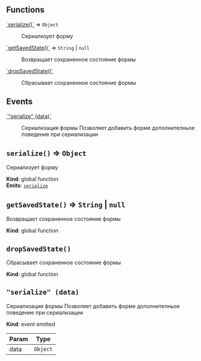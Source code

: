 ## Functions

<dl>
<dt><a href="#serialize">`serialize()`</a> ⇒ <code>Object</code></dt>
<dd><p>Сериализует форму</p>
</dd>
<dt><a href="#getSavedState">`getSavedState()`</a> ⇒ <code>String</code> | <code>null</code></dt>
<dd><p>Возвращает сохраненное состояние формы</p>
</dd>
<dt><a href="#dropSavedState">`dropSavedState()`</a></dt>
<dd><p>Сбрасывает сохраненное состояние формы</p>
</dd>
</dl>

## Events

<dl>
<dt><a href="#event_serialize">`"serialize" (data)`</a></dt>
<dd><p>Сериализация формы
Позволяет добавить форме дополнителньое поведение при сериализации</p>
</dd>
</dl>

<a name="serialize"></a>

## `serialize()` ⇒ <code>Object</code>
Сериализует форму

**Kind**: global function  
**Emits**: [<code>serialize</code>](#event_serialize)  
<a name="getSavedState"></a>

## `getSavedState()` ⇒ <code>String</code> \| <code>null</code>
Возвращает сохраненное состояние формы

**Kind**: global function  
<a name="dropSavedState"></a>

## `dropSavedState()`
Сбрасывает сохраненное состояние формы

**Kind**: global function  
<a name="event_serialize"></a>

## `"serialize" (data)`
Сериализация формы
Позволяет добавить форме дополнителньое поведение при сериализации

**Kind**: event emitted  

| Param | Type |
| --- | --- |
| data | <code>Object</code> | 

